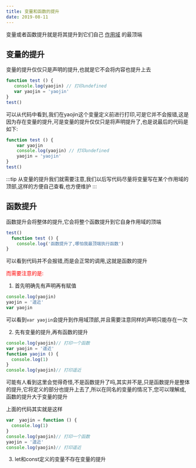 ```yaml
---
title: 变量和函数的提升
date: 2019-08-11
---
```

变量或者函数提升就是将其提升到它们自己 [作用域]() 的最顶端

## 变量的提升 ##
变量的提升仅仅只是声明的提升,也就是它不会将内容也提升上去
```js
function test () {
   console.log(yaojin) // 打印undefined
   var yaojin = 'yaojin'
}
test()
```

可以从代码中看到,我们在yaojin这个变量定义前进行打印,可是它并不会报错,这是因为存在变量的提升,可是变量的提升仅仅只是将声明提升了,也是说最后的代码是如下:

```js
function test () {
    var yaojin
    console.log(yaojin) // 打印undefined
    yaojin = 'yaojin'
}
test()
```
:::tip
从变量的提升我们就需要注意,我们以后写代码尽量将变量写在某个作用域的顶部,这样的方便自己查看,也方便维护
:::

## 函数提升 ##
函数提升会将整体的提升,它会将整个函数提升到它自身作用域的顶端
```js
test()
  function test () {
    console.log('函数提升了,哪怕我最顶端执行函数')
}
```
可以看到代码并不会报错,而是会正常的调用,这就是函数的提升

<span style=color:red>而需要注意的是:</span>

1. 首先明确先有声明再有赋值
```js
console.log(yaojin)
yaojin = '遥近'
var yaojin
```
可以看到`var yaojin`会提升到作用域顶部,并且需要注意同样的声明只能存在一次

2. 先有变量的提升,再有函数的提升
```js
console.log(yaojin)// 打印一个函数
var yaojin = '遥近'
function yaojin () {
  console.log(1)
}
console.log(yaojin)// 打印遥近
```
可能有人看到这里会觉得奇怪,不是函数提升了吗,其实并不是,只是函数提升是整体的提升,它将定义的部分也提升上去了,所以在同名的变量的情况下,您可以理解成,函数的提升大于变量的提升

上面的代码其实就是这样
```js
var  yaojin = function () {
  console.log(1)
}
console.log(yaojin)// 打印一个函数
yaojin = '遥近'
console.log(yaojin)// 打印遥近
```
3. let和const定义的变量不存在变量的提升


